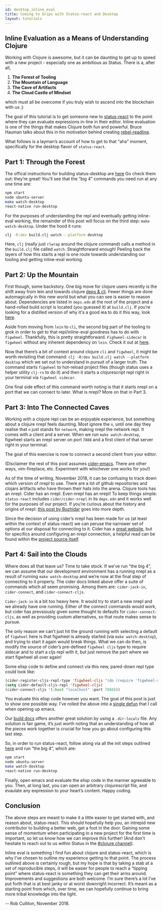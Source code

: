```yaml
---
id: desktop_inline_eval
title: Coming to Grips with Status-react and Desktop
layout: tutorials
---
```


## Inline Evaluation as a Means of Understanding Clojure

Working with Clojure is awesome, but it can be daunting to get up to speed with a new project - especially one as ambitious as Status. There is a, after all,

1. **The Forest of Tooling**
2. **The Mountain of Language**
3. **The Cave of Artifacts**
4. **The Cloud Castle of Mindset**

which must all be overcome if you truly wish to ascend into the blockchain with us ;)

The goal of this tutorial is to get someone new to [status-react](https://github.com/stauts-im/status-react) to the point where they can evaluate expressions in-line in their editor. Inline evaluation is one of the things that makes Clojure both fun and powerful. Bruce Hauman talks about this in his motivation behind creating [rebel-readline](https://github.com/bhauman/rebel-readline/blob/master/rebel-readline/doc/intro.md).

What follows is a layman’s account of how to get to that “aha” moment, specifically for the desktop flavor of `status-react`.

## Part 1: Through the Forest

The offical instructions for building status-desktop are [here](../build_status/desktop.html) Go check them out: they’re great! You'll see that the “big 4” commands you need run at any one time are:

```bash
npm start
node ubuntu-server
make watch-desktop
react-native run-desktop
```

For the purposes of understanding the repl and eventually getting inline-eval working, the remainder of this post will focus on the third step: `make watch-desktop`. Under the hood it runs:
```bash
clj -R:dev build.clj watch --platform desktop
```

Here, `clj` (really just `rlwrap` around the clojure command) calls a method in the `build.clj` file called `watch`. Straightforward enough! Peeling back the layers of how this starts a repl is one route towards understanding our tooling and getting inline-eval working.

## Part 2: Up the Mountain

First though, some backstory. One big move for clojure users recently is the shift away from lein and towards clojure [deps & cli](https://clojure.org/reference/deps_and_cli). Fewer things are done automagically in this new world but what you can see is easier to reason about. Dependencies are listed in `deps.edn` at the root of the project and a hand-rolled build script is located (you guessed it) at `build.clj`. If you’re looking for a distilled version of why it's a good iea to do it this way, look [here](http://www.functionalbytes.nl/clojure/nodejs/figwheel/repl/clojurescript/cli/2017/12/20/tools-deps-figwheel.html).

Aside from moving from `lein` to `cli`, the second big part of the tooling to grok in order to get to that repl/inline-eval goodness has to do with `figwheel`. Thankfully, this is pretty straightforward. `Fighweel-sidecar` is `figwheel` without any inherent dependency on `lein`. Check it out at [here](https://github.com/bhauman/lein-figwheel/tree/master/sidecar).

Now that there’s a bit of context around clojure `cli` and `figwheel`, it might be worth revisiting that command: `clj -R:dev build.clj watch --platform desktop` which we set out to understand in pursuit of a larger truth. The command starts `figwheel` to hot-reload project files (though status uses a helper utility `clj-rn` to do it) and then it starts a clojurescript repl right in your terminal via `figwheel sidecar`.

One final side effect of this command worth noting is that it starts nrepl on a port that we can connect to later. What is nrepl? More on that in Part 3.

## Part 3: Into The Connected Caves

Working with a clojure repl can be an enjoyable experience, but something about a clojure nrepl feels daunting. Most ignore the `n`, until one day they realise that `n` just stands for `network`, making nrepl the network repl. It comes with a client and a server. When we run `make watch-desktop`, figwheel starts an nrepl server on port `7888` and a first client of that server right in your terminal. 

The goal of this exercise is now to connect a second client from your editor.

(Disclaimer the rest of this post assumes [cider-emacs](https://github.com/clojure-emacs/cider). There are other ways, vim-fireplace, etc. Experiment with whichever one works for you!)

As of the time of writing, November 2018, it can be confusing to track down which version of nrepl to use. There are a lot of github repositories and clojars artifacts who have thrown their hats into the arena. Clojure tools has an nrepl. Cider has an nrepl. Even nrepl has an nrepl! To keep things simple: `status-react` includes `cider/cider-nrepl` in its `deps.edn` and it works well for the purposes of our project. If you’re curious about the history and origins of nrepl: [this post by Bozhidar](https://nrepl.xyz/nrepl/about/history.html) goes into more depth.

Since the decision of using cider’s nrepl has been made for us (at least within the context of status-react) we can peruse the narrower set of options at our disposal for connecting to it. Cider has a [great website](https://cider.readthedocs.io/en/latest/), but for specifics around configuring an nrepl connection, a helpful read can be found within the [project source itself](https://github.com/clojure-emacs/cider/blob/master/doc/clojurescript.md).

## Part 4: Sail into the Clouds

Where does all that leave us? Time to take stock. If we’ve run “the big 4”, we can assume that our development environment has a running nrepl as a result of running `make watch-desktop` and we’re now at the final step of connecting to it properly. The cider docs linked above offer a suite of commands which all seem promising. Among them are: `cider-jack-in`, `cider-connect`, and `cider-connect-cljs`.

`Cider-jack-in` is a bit too heavy here. It would try to start a new nrepl and we already have one running. Either of the connect commands would work, but cider has prevsiously given some thought to defaults for `cider-connect-cljs`, as well as providing custom alternatives, so that route makes sense to pursue.

The only reason we can’t just hit the ground running with selecting a default of `figwheel` here is that figwheel is already started (via `make watch-desktop`), and trying to start it again would break things. What we can do then, is modify the source of cider’s pre-defined `figwheel cljs` type to require sidecar and to start a cljs repl with it, but just remove the part where we start figwheel all over again!

Some elisp code to define and connect via this new, pared-down repl type could look like:

```lisp
(cider-register-cljs-repl-type 'figwheel-cljs "(do (require 'figwheel-sidecar.repl-api) (figwheel-sidecar.repl-api/cljs-repl))")
(setq cider-default-cljs-repl 'figwheel-cljs)
(cider-connect-cljs '(:host "localhost" :port 7888)))
```

You evaluate this elisp code however you want. The goal of this post is just to show one possible way. I’ve rolled the above into a [single defun](https://github.com/rcullito/emacsfiles/commit/4332d44c21cf264eb7c20bf9760c090dc17c08e9) that I call when opening up emacs. 

Our [build docs](https://status.im/build_status/desktop.html) offers another great solution by using a `.dir-locals` file. Any solution is fair game, it’s just worth noting that an understanding of how all the pieces work together is crucial for how you go about configuring this last step.

So, in order to run status-react, follow along via all the init steps outlined [here](https://status.im/build_status/desktop.html) and run “the big 4”, which are:

```bash
npm start
node ubuntu-server
make watch-desktop
react-native run-desktop
```

Finally, open emacs and evaluate the elisp code in the manner agreeable to you. Then, at long last, you can open an arbitrary clojurescript file, and evaulate any expression to your heart’s content. Happy coding.

## Conclusion

The above steps are meant to make it a little easier to get started with, and reason about, status-react. This should hopefully help you, an intrepid new contributor to building a better web, get a foot in the door. Gaining some sense of momentum when participating in a new project for the first time is important, so let us know how we can improve this further! (And don't hesitate to reach out to us within Status in the [#clojure channel](https://get.status.im/chat/public/clojure)).

Inline eval is something I find fun about clojure and status-react, which is why I’ve chosen to outline my experience getting to that point. The process outlined above is certainly rough, but my hope is that by taking a stab at a set of reproducible steps, it will be easier for people to reach a “tipping point” where status-react is something they can get their arms around. Improvements and suggestions are both welcome. I’m sure there’s a lot I’ve put forth that is at best janky or at worst downright incorrect. It’s meant as a starting point from which, over time, we can hopefully continue to bring more tribal knowledge into the light.

-- Rob Culliton, November 2018.
